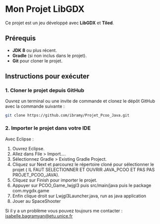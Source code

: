 # Mon Projet LibGDX

Ce projet est un jeu développé avec **LibGDX** et **Tiled**.

## Prérequis

- **JDK 8** ou plus récent.
- **Gradle** (si non inclus dans le projet). 
- **Git** pour cloner le projet. 

## Instructions pour exécuter

### 1. Cloner le projet depuis GitHub

Ouvrez un terminal ou une invite de commande et clonez le dépôt GitHub avec la commande suivante :
 
```bash
git clone https://github.com/ibramy/Projet_Pcoo_Java.git
```

### 2. Importer le projet dans votre IDE
Avec Eclipse :
1. Ouvrez Eclipse.
2. Allez dans File > Import....
3. Sélectionnez Gradle > Existing Gradle Project.
4. Cliquez sur Next et parcourez le répertoire cloné pour sélectionner le projet ( IL  FAUT SELECTIONNER ET OUVRIR JAVA_PCOO ET PAS PAS PROJET_PCOO_JAVA).
5. Cliquez sur Finish pour importer le projet.
6. Appuyer sur PCOO_Game_lwjgl3 puis src/main/java puis le package com.mygdx.game
7. Enfin clique droit sur Lwjgl3Launcher.java, run as java application
8. Jouer au SpaceShooter

Si il y a un problème vous pouvez toujours me contacter : isabelle.bagramyan@etu.unice.fr

